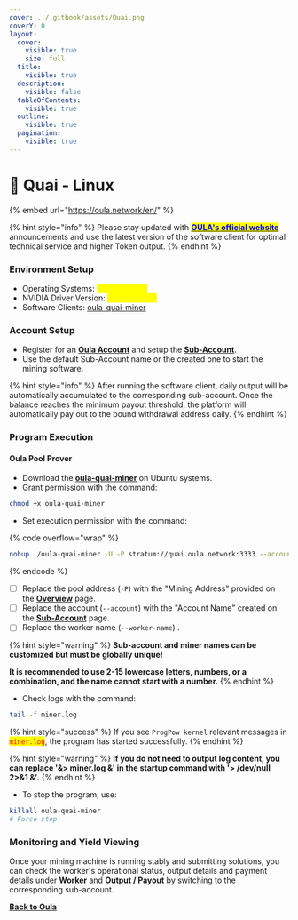 ```yaml
---
cover: ../.gitbook/assets/Quai.png
coverY: 0
layout:
  cover:
    visible: true
    size: full
  title:
    visible: true
  description:
    visible: false
  tableOfContents:
    visible: true
  outline:
    visible: true
  pagination:
    visible: true
---
```


# 🤖 Quai - Linux

{% embed url="https://oula.network/en/" %}

{% hint style="info" %}
Please stay updated with [<mark style="color:blue;">**OULA's official website**</mark>](https://oula.network/en) announcements and use the latest version of the software client for optimal technical service and higher Token output.
{% endhint %}



### **Environment Setup**

* Operating Systems: <mark style="color:yellow;">Ubuntu 22.04</mark>
* NVIDIA Driver Version: <mark style="color:yellow;">535 or higher</mark>
* Software Clients: [oula-quai-miner](https://github.com/oula-network/quai/releases)

### **Account Setup**

* Register for an [**Oula Account**](https://oula.network/en/register) and setup the [**Sub-Account**](https://oula.network/en/pool/manager?tab=subAccount).
* Use the default Sub-Account name or the created one to start the mining software.&#x20;

{% hint style="info" %}
After running the software client, daily output will be automatically accumulated to the corresponding sub-account. Once the balance reaches the minimum payout threshold, the platform will automatically pay out to the bound withdrawal address daily.
{% endhint %}

### **Program Execution**

#### **Oula Pool Prover**

* Download the [**oula-quai-miner**](https://github.com/oula-network/quai/releases) on Ubuntu systems.
* Grant permission with the command:

```sh
chmod +x oula-quai-miner
```

* Set execution permission with the command:

{% code overflow="wrap" %}
```bash
nohup ./oula-quai-miner -U -P stratum://quai.oula.network:3333 --account=SubAccount --worker-name=Worker_Name > miner.log 2>&1 &
```
{% endcode %}

* [ ] Replace the pool address (`-P`) with the "Mining Address" provided on the [**Overview**](https://oula.network/en/pool/manager) page.
* [ ] Replace the account (`--account`) with the "Account Name" created on the [**Sub-Account**](https://oula.network/en/pool/manager?tab=subAccount) page.
* [ ] Replace the worker name (`--worker-name`) .

{% hint style="warning" %}
**Sub-account and miner names can be customized but must be globally unique!**&#x20;

**It is recommended to use 2-15 lowercase letters, numbers, or a combination, and the name cannot start with a number.**
{% endhint %}

* Check logs with the command:

```bash
tail -f miner.log
```

{% hint style="success" %}
If you see `ProgPow kernel` relevant messages in <mark style="color:red;">`miner.log`</mark>, the program has started successfully.
{% endhint %}

{% hint style="warning" %}
**If you do not need to output log content, you can replace '&> miner.log &' in the startup command with '> /dev/null 2>&1 &'.**
{% endhint %}

* To stop the program, use:

```bash
killall oula-quai-miner
# Force stop
```

### **Monitoring and Yield Viewing**

Once your mining machine is running stably and submitting solutions, you can check the worker's operational status, output details and payment details under [**Worker**](https://oula.network/en/pool/manager?tab=miner) and [**Output / Payout**](https://oula.network/en/pool/manager?tab=output) by switching to the corresponding sub-account.





[**Back to Oula**](https://oula.network/en/login)
